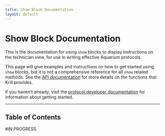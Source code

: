 ```yaml
---
title: Show Block Documentation
layout: default
---
```

# Show Block Documentation

This is the documentation for using `show` blocks to display instructions on the technician view, for use in writing effective Aquarium protocols.

This page will give examples and instructions on how to get started using `show` blocks, but it is not a comprehensive reference for all `show`  related methods. 
See the [API documentation](../../../api/index.html) for more details on the functions that Krill provides.

If you haven't already, visit the [protocol developer documentation](../protocol_developer) for information about getting started.

---

## Table of Contents

#IN PROGRESS
